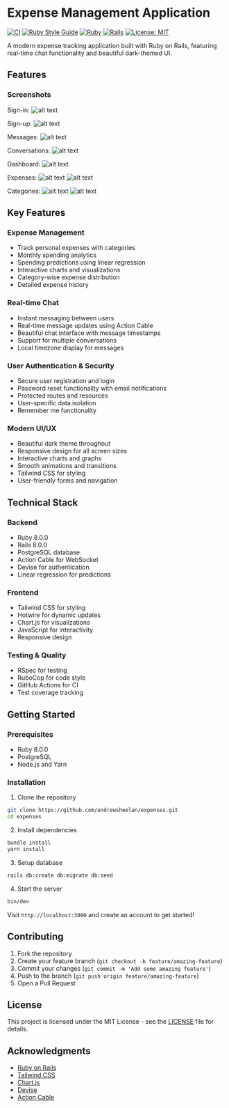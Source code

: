 # Expense Management Application

[![CI](https://github.com/andrewsheelan/expenses/actions/workflows/ci.yml/badge.svg)](https://github.com/andrewsheelan/expenses/actions/workflows/ci.yml)
[![Ruby Style Guide](https://img.shields.io/badge/code_style-rubocop-brightgreen.svg)](https://github.com/rubocop/rubocop)
[![Ruby](https://img.shields.io/badge/ruby-8.0.0-red.svg)](https://www.ruby-lang.org/en/)
[![Rails](https://img.shields.io/badge/rails-8.0.0-red.svg)](https://rubyonrails.org/)
[![License: MIT](https://img.shields.io/badge/License-MIT-yellow.svg)](https://opensource.org/licenses/MIT)

A modern expense tracking application built with Ruby on Rails, featuring real-time chat functionality and beautiful dark-themed UI.

## Features

### Screenshots
Sign-in:
![alt text](gallery/signin.png)

Sign-up:
![alt text](gallery/signup.png)

Messages:
![alt text](gallery/messages.png)

Conversations:
![alt text](gallery/conversations.png)

Dashboard:
![alt text](gallery/dashboard.png)

Expenses:
![alt text](gallery/expenses.png)
![alt text](gallery/new_expense.png)

Categories:
![alt text](gallery/categories.png)
![alt text](gallery/new_category.png)

## Key Features

### Expense Management
- Track personal expenses with categories
- Monthly spending analytics
- Spending predictions using linear regression
- Interactive charts and visualizations
- Category-wise expense distribution
- Detailed expense history

### Real-time Chat
- Instant messaging between users
- Real-time message updates using Action Cable
- Beautiful chat interface with message timestamps
- Support for multiple conversations
- Local timezone display for messages

### User Authentication & Security
- Secure user registration and login
- Password reset functionality with email notifications
- Protected routes and resources
- User-specific data isolation
- Remember me functionality

### Modern UI/UX
- Beautiful dark theme throughout
- Responsive design for all screen sizes
- Interactive charts and graphs
- Smooth animations and transitions
- Tailwind CSS for styling
- User-friendly forms and navigation

## Technical Stack

### Backend
- Ruby 8.0.0
- Rails 8.0.0
- PostgreSQL database
- Action Cable for WebSocket
- Devise for authentication
- Linear regression for predictions

### Frontend
- Tailwind CSS for styling
- Hotwire for dynamic updates
- Chart.js for visualizations
- JavaScript for interactivity
- Responsive design

### Testing & Quality
- RSpec for testing
- RuboCop for code style
- GitHub Actions for CI
- Test coverage tracking

## Getting Started

### Prerequisites
- Ruby 8.0.0
- PostgreSQL
- Node.js and Yarn

### Installation
1. Clone the repository
```bash
git clone https://github.com/andrewsheelan/expenses.git
cd expenses
```

2. Install dependencies
```bash
bundle install
yarn install
```

3. Setup database
```bash
rails db:create db:migrate db:seed
```

4. Start the server
```bash
bin/dev
```

Visit `http://localhost:3000` and create an account to get started!

## Contributing
1. Fork the repository
2. Create your feature branch (`git checkout -b feature/amazing-feature`)
3. Commit your changes (`git commit -m 'Add some amazing feature'`)
4. Push to the branch (`git push origin feature/amazing-feature`)
5. Open a Pull Request

## License
This project is licensed under the MIT License - see the [LICENSE](LICENSE) file for details.

## Acknowledgments
- [Ruby on Rails](https://rubyonrails.org/)
- [Tailwind CSS](https://tailwindcss.com/)
- [Chart.js](https://www.chartjs.org/)
- [Devise](https://github.com/heartcombo/devise)
- [Action Cable](https://guides.rubyonrails.org/action_cable_overview.html)
